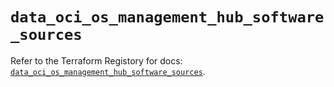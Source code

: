 # `data_oci_os_management_hub_software_sources`

Refer to the Terraform Registory for docs: [`data_oci_os_management_hub_software_sources`](https://registry.terraform.io/providers/oracle/oci/6.18.0/docs/data-sources/os_management_hub_software_sources).
